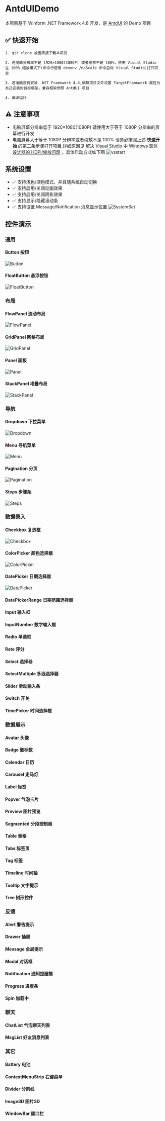 # AntdUIDemo

本项目基于 Winform .NET Framework 4.8 开发，是 [AntdUI](https://gitee.com/antdui/AntdUI) 的 Demo 项目

## ✅ 快速开始
```
1. git clone 或者直接下载本项目

2. 若电脑分辨率不是 1920×1080(1080P) 或者缩放不是 100%，使用 Visual Studio 在 100% 缩放模式下(命令行使用 devenv /noScale 命令启动 Visual Studio)打开项目

3. 若电脑没有安装 .NET Framework 4.8,编辑项目文件设置 TargetFramework 属性为自己安装的目标框架，兼容框架参照 AntdUI 项目

4. 编译运行
```
## ⚠️ 注意事项
- 电脑屏幕分辨率低于 1920×1080(1080P) 请使用大于等于 1080P 分辨率的屏幕进行开发
- 电脑屏幕大于等于 1080P 分辨率或者缩放不是 100% 请务必按照上述 **快速开始** 的第二条步骤打开项目,详细原因见 [解决 Visual Studio 中 Windows 窗体设计器的 HDPI/缩放问题](https://learn.microsoft.com/zh-cn/visualstudio/designers/disable-dpi-awareness?view=vs-2022) ，具体启动方式如下图
![vsstart](assets/screenshots/vsstart.png)

## 系统设置
- ✅ 支持浅色/深色模式，并且随系统自动切换
- ✅ 支持启用/关闭动画效果
- ✅ 支持启用/关闭阴影效果
- ✅ 支持显示/隐藏滚动条
- ✅ 支持设置 Message/Notification 消息显示位置
![SystemSet](assets/screenshots/SystemSet.png)

## 控件演示

### 通用
#### Button 按钮
![Button](assets/screenshots/Button.png)
#### FloatButton 悬浮按钮
![FloatButton](assets/screenshots/FloatButton.png)

### 布局
#### FlowPanel 流动布局
![FlowPanel](assets/screenshots/FlowPanel.png)
#### GridPanel 网格布局
![GridPanel](assets/screenshots/GridPanel.png)
#### Panel 面板
![Panel](assets/screenshots/Panel.png)
#### StackPanel 堆叠布局
![StackPanel](assets/screenshots/StackPanel.png)

### 导航
#### Dropdown 下拉菜单
![Dropdown](assets/screenshots/Dropdown.png)
#### Menu 导航菜单
![Menu](assets/screenshots/Menu.png)
#### Pagination 分页
![Pagination](assets/screenshots/Pagination.png)
#### Steps 步骤条
![Steps](assets/screenshots/Steps.png)

### 数据录入
#### Checkbox 复选框
![Checkbox](assets/screenshots/Checkbox.png)
#### ColorPicker 颜色选择器
![ColorPicker](assets/screenshots/ColorPicker.png)
#### DatePicker 日期选择器
![DatePicker](assets/screenshots/DatePicker.png)
#### DatePickerRange 日期范围选择器
#### Input 输入框
#### InputNumber 数字输入框
#### Radio 单选框
#### Rate 评分
#### Select 选择器
#### SelectMultiple 多选选择器
#### Slider 滑动输入条
#### Switch 开关
#### TimePicker 时间选择框

### 数据展示
#### Avatar 头像
#### Badge 徽标数
#### Calendar 日历
#### Carousel 走马灯
#### Label 标签
#### Popver 气泡卡片
#### Preview 图片预览
#### Segmented 分段控制器
#### Table 表格
#### Tabs 标签页
#### Tag 标签
#### Timeline 时间轴
#### Tooltip 文字提示
#### Tree 树形控件

### 反馈
#### Alert 警告提示
#### Drawer 抽屉
#### Message 全局提示
#### Modal 对话框
#### Notification 通知提醒框
#### Progress 进度条
#### Spin 加载中

### 聊天
#### ChatList 气泡聊天列表
#### MsgList 好友消息列表

### 其它
#### Battery 电池
#### ContextMenuStrip 右键菜单
#### Divider 分割线
#### Image3D 图片3D
#### WindowBar 窗口栏